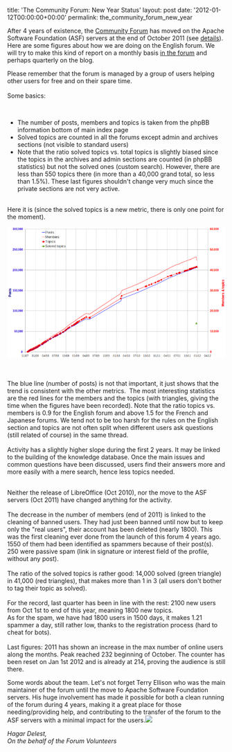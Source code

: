 title: 'The Community Forum: New Year Status'
layout: post
date: '2012-01-12T00:00:00+00:00'
permalink: the_community_forum_new_year

<p>After 4 years of existence, the <a href="http://user.services.openoffice.org/">Community Forum</a> has moved on the Apache Software Foundation (ASF) servers at the end of October 2011 (see <a href="https://cwiki.apache.org/confluence/display/OOOUSERS/Changes+integrate+the+forums+into+the+AOOo+project">details</a>).
 Here are some figures about how we are doing on the English forum. We will try to make this kind of report on a monthly basis <a href="http://user.services.openoffice.org/en/forum/viewtopic.php?f=50&amp;t=46497">in the forum</a> and perhaps quarterly on the blog.<br /> </p> 
  <p>Please remember that the forum is managed by a group of users helping other users for free and on their spare time.<br /> <br />
Some basics:<br /></p> 
  <div class="im"><br /> 
    <ul> 
      <li>
The number of posts, members and topics is taken from the phpBB information bottom of main index page</li> 
      <li>Solved topics are counted in all the forums except admin and archives sections (not visible to standard users)</li> 
      <li>
Note that the ratio solved topics vs. total topics is slightly biased 
since the topics in the archives and admin sections are counted (in 
phpBB statistics) but not the solved ones (custom search). However, 
there are less than 550 topics there (in more than a 40,000 grand total,
 so less than 1.5%). These last figures shouldn't change very much since
 the private sections are not very active.</li> 
    </ul> 
    <p> <br />
Here it is (since the solved topics is a new metric, there is only one point for the moment).</p> 
    <p><img src="../images/blog/the_community_forum_new_year_metric.png" /> </p> 
    <p><br /><br />
The blue line (number of posts) is not that important, it just shows that the trend is consistent with the other metrics.&nbsp; The most interesting statistics are the red lines for the members and 
the topics (with triangles, giving the time when the figures have been 
recorded). Note that the ratio topics vs. members is 0.9 for the English
 forum and above 1.5 for the French and Japanese forums. We tend not to 
be too harsh for the rules on the English section and topics are not 
often split when different users ask questions (still related of course)
 in the same thread.<br /> <br />
Activity has a slightly higher slope during the first 2 years. It may be
 linked to the building of the knowledge database. Once the main issues 
and common questions have been discussed, users find their answers more 
and more easily with a mere search, hence less topics needed.</p> 
    <p><br />
Neither the release of LibreOffice (Oct 2010), nor the move to the ASF 
servers (Oct 2011) have changed anything for the activity.<br /> <br />
The decrease in the number of members (end of 2011) is linked to the 
cleaning of banned users. They had just been banned until now but to 
keep only the &quot;real users&quot;, their account has been deleted (nearly 
1800). This was the first cleaning ever done from the launch of this 
forum 4 years ago. 1550 of them had been identified as spammers because 
of their post(s). 250 were passive spam (link in signature or interest 
field of the profile, without any post).<br /> <br />
The ratio of the solved topics is rather good: 14,000 solved (green 
triangle) in 41,000 (red triangles), that makes more than 1 in 3 (all 
users don't bother to tag their topic as solved).<br /> <br />
For the record, last quarter has been in line with the rest: 2100 new 
users from Oct 1st to end of this year, meaning 1800 new topics.<br />
As for the spam, we have had 1800 users in 1500 days, it makes 1.21 
spammer a day, still rather low, thanks to the registration process 
(hard to cheat for bots).<br /> <br />
Last figures: 2011 has shown an increase in the max number of online 
users along the months. Peak reached 232 beginning of October. The 
counter has been reset on Jan 1st 2012 and is already at 214, proving 
the audience is still there.</p> 
    <p>Some words about the team. Let's not forget Terry Ellison who was the 
main maintainer of the forum until the move to Apache Software 
Foundation servers. His huge involvement has made it possible for both a
 clean running of the forum during 4 years, making it a great place for 
those needing/providing help, and contributing to the transfer of the 
forum to the ASF servers with a minimal impact for the users.<img class="ajT" src="https://mail.google.com/mail/images/cleardot.gif" /></p> 
    <p><i>Hagar Delest,<br />
On the behalf of the Forum Volunteers</i><br /> <br /></p> 
  </div>
